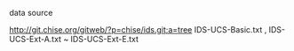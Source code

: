 data source

<http://git.chise.org/gitweb/?p=chise/ids.git;a=tree>
IDS-UCS-Basic.txt , IDS-UCS-Ext-A.txt ~ IDS-UCS-Ext-E.txt